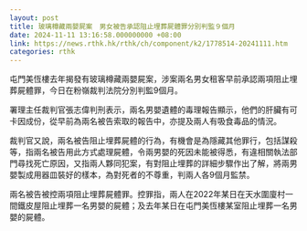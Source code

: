 ```yaml
---
layout: post
title: 玻璃樽藏兩嬰屍案　男女被告承認阻止埋葬屍體罪分別判監９個月
date: 2024-11-11 13:16:58.000000000 +08:00
link: https://news.rthk.hk/rthk/ch/component/k2/1778514-20241111.htm
categories: rthk
---
```


屯門美恆樓去年揭發有玻璃樽藏兩嬰屍案，涉案兩名男女租客早前承認兩項阻止埋葬屍體罪，今日在粉嶺裁判法院分別判監9個月。

署理主任裁判官張志偉判刑表示，兩名男嬰遺體的毒理報告顯示，他們的肝臟有可卡因成份，從早前為兩名被告索取的報告中，亦提及兩人有吸食毒品的情況。

裁判官又說，兩名被告阻止埋葬屍體的行為，有機會是為隱藏其他罪行，包括謀殺等，指兩名被告用此方式處理屍體，令兩男嬰的死因未能被得悉，有違相關執法部門尋找死亡原因，又指兩人夥同犯案，有對阻止埋葬的詳細步驟作出了解，將兩男嬰製成用器皿裝好的樣本，為對死者的不尊重，判兩人各9個月監禁。

兩名被告被控兩項阻止埋葬屍體罪。控罪指，兩人在2022年某日在天水圍廈村一間鐵皮屋阻止埋葬一名男嬰的屍體；及去年某日在屯門美恆樓某室阻止埋葬一名男嬰的屍體。
